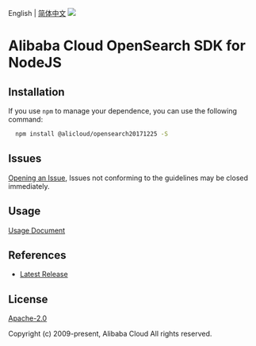 English | [简体中文](README-CN.md)
![](https://aliyunsdk-pages.alicdn.com/icons/AlibabaCloud.svg)

# Alibaba Cloud OpenSearch SDK for NodeJS

## Installation
If you use `npm` to manage your dependence, you can use the following command:

```sh
  npm install @alicloud/opensearch20171225 -S
```

## Issues
[Opening an Issue](https://github.com/aliyun/alibabacloud-typescript-sdk/issues/new), Issues not conforming to the guidelines may be closed immediately.

## Usage
[Usage Document](https://github.com/aliyun/alibabacloud-typescript-sdk/blob/master/docs/Usage-EN.md#quick-examples)

## References
* [Latest Release](https://github.com/aliyun/alibabacloud-typescript-sdk/)

## License
[Apache-2.0](http://www.apache.org/licenses/LICENSE-2.0)

Copyright (c) 2009-present, Alibaba Cloud All rights reserved.
